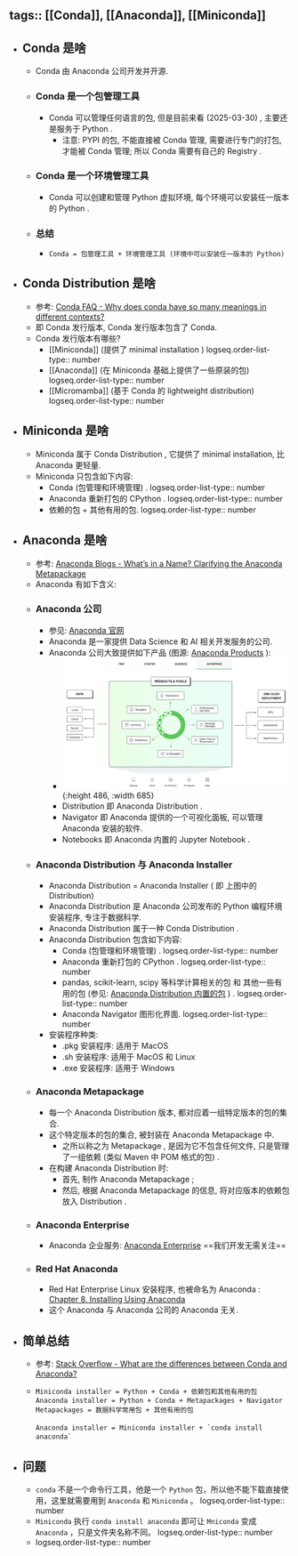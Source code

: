 tags:: [[Conda]], [[Anaconda]], [[Miniconda]]
---

- ## Conda 是啥
	- Conda 由 Anaconda 公司开发并开源.
	- ### Conda 是一个包管理工具
		- Conda 可以管理任何语言的包, 但是目前来看 (2025-03-30) , 主要还是服务于 Python .
			- 注意: PYPI 的包, 不能直接被 Conda 管理, 需要进行专门的打包, 才能被 Conda 管理; 所以 Conda 需要有自己的 Registry .
	- ### Conda 是一个环境管理工具
		- Conda 可以创建和管理 Python 虚拟环境, 每个环境可以安装任一版本的 Python .
	- ### 总结
		- `Conda = 包管理工具 + 环境管理工具 (环境中可以安装任一版本的 Python)`
- ## Conda Distribution 是啥
	- 参考: [Conda FAQ - Why does conda have so many meanings in different contexts?](https://conda.org/learn/faq#why-does-conda-have-so-many-meanings-in-different-contexts)
	- 即 Conda 发行版本, Conda 发行版本包含了 Conda.
	- Conda 发行版本有哪些?
		- [[Miniconda]]  (提供了 minimal installation )
		  logseq.order-list-type:: number
		- [[Anaconda]] (在 Miniconda 基础上提供了一些原装的包)
		  logseq.order-list-type:: number
		- [[Micromamba]] (基于 Conda 的 lightweight distribution)
		  logseq.order-list-type:: number
- ## Miniconda 是啥
	- Miniconda 属于 Conda Distribution , 它提供了 minimal installation, 比 Anaconda 更轻量.
	- Miniconda 只包含如下内容:
		- Conda (包管理和环境管理) .
		  logseq.order-list-type:: number
		- Anaconda 重新打包的 CPython .
		  logseq.order-list-type:: number
		- 依赖的包 + 其他有用的包.
		  logseq.order-list-type:: number
- ## Anaconda 是啥
	- 参考: [Anaconda Blogs - What’s in a Name? Clarifying the Anaconda Metapackage](https://www.anaconda.com/blog/whats-in-a-name-clarifying-the-anaconda-metapackage)
	- Anaconda 有如下含义:
	- ### Anaconda 公司
		- 参见: [Anaconda 官网](https://www.anaconda.com/)
		- Anaconda 是一家提供 Data Science 和 AI 相关开发服务的公司.
		- Anaconda 公司大致提供如下产品 (图源: [Anaconda Products](https://www.anaconda.com/products) ):
			- ![image.png](../assets/image_1743321626042_0.png){:height 486, :width 685}
			- Distribution 即 Anaconda Distribution .
			- Navigator 即 Anaconda 提供的一个可视化面板, 可以管理 Anaconda 安装的软件.
			- Notebooks 即 Anaconda 内置的 Jupyter Notebook .
	- ### Anaconda Distribution 与 Anaconda Installer
		- Anaconda Distribution = Anaconda Installer ( 即 上图中的 Distribution)
		- Anaconda Distribution 是 Anaconda 公司发布的 Python 编程环境安装程序, 专注于数据科学.
		- Anaconda Distribution 属于一种 Conda Distribution .
		- Anaconda Distribution 包含如下内容:
			- Conda (包管理和环境管理) .
			  logseq.order-list-type:: number
			- Anaconda 重新打包的 CPython .
			  logseq.order-list-type:: number
			- pandas, scikit-learn, scipy 等科学计算相关的包 和 其他一些有用的包 (参见: [Anaconda Distribution 内置的包](https://www.anaconda.com/open-source) ) .
			  logseq.order-list-type:: number
			- Anaconda Navigator 图形化界面.
			  logseq.order-list-type:: number
		- 安装程序种类:
			- .pkg 安装程序: 适用于 MacOS
			- .sh 安装程序: 适用于 MacOS 和 Linux
			- .exe 安装程序: 适用于 Windows
	- ### Anaconda Metapackage
		- 每一个 Anaconda Distribution 版本, 都对应着一组特定版本的包的集合.
		- 这个特定版本的包的集合, 被封装在 Anaconda Metapackage 中.
			- 之所以称之为 Metapackage , 是因为它不包含任何文件, 只是管理了一组依赖 (类似 Maven 中 POM 格式的包) .
		- 在构建 Anaconda Distribution 时:
			- 首先, 制作 Anaconda Metapackage ;
			- 然后, 根据 Anaconda Metapackage 的信息, 将对应版本的依赖包放入 Distribution .
	- ### Anaconda Enterprise
		- Anaconda 企业服务: [Anaconda Enterprise](https://www.anaconda.com/enterprise/) ==我们开发无需关注==
	- ### Red Hat Anaconda
		- Red Hat Enterprise Linux 安装程序, 也被命名为 Anaconda : [Chapter 8. Installing Using Anaconda](https://docs.redhat.com/en/documentation/red_hat_enterprise_linux/7/html/installation_guide/chap-installing-using-anaconda-x86)
		- 这个 Anaconda 与 Anaconda 公司的 Anaconda 无关.
- ## 简单总结
	- 参考: [Stack Overflow - What are the differences between Conda and Anaconda?](https://stackoverflow.com/a/58147674/11249244)
	- ```crystal
	  Miniconda installer = Python + Conda + 依赖包和其他有用的包
	  Anaconda installer = Python + Conda + Metapackages + Navigator
	  Metapackages = 数据科学常用包 + 其他有用的包
	  
	  Anaconda installer = Miniconda installer + `conda install anaconda`
	  ```
- ## 问题
	- `conda` 不是一个命令行工具，他是一个 `Python` 包，所以他不能下载直接使用，这里就需要用到 `Anaconda` 和 `Miniconda` 。
	  logseq.order-list-type:: number
	- `Miniconda` 执行 `conda install anaconda` 即可让 `Mniconda` 变成 `Anaconda` ，只是文件夹名称不同。
	  logseq.order-list-type:: number
	- logseq.order-list-type:: number